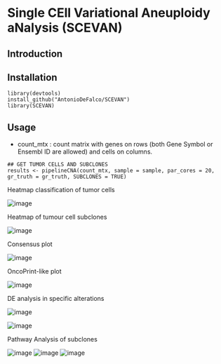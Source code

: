 # Single   CEll   Variational   Aneuploidy aNalysis  (SCEVAN)

## Introduction

## Installation
```
library(devtools)
install_github("AntonioDeFalco/SCEVAN")
library(SCEVAN)
```

## Usage
- count_mtx : count matrix with genes on rows (both Gene Symbol or Ensembl ID are allowed) and cells on columns.

```
## GET TUMOR CELLS AND SUBCLONES
results <- pipelineCNA(count_mtx, sample = sample, par_cores = 20, gr_truth = gr_truth, SUBCLONES = TRUE)
```

Heatmap classification of tumor cells

![image](https://github.com/AntonioDeFalco/SCEVAN/blob/main/vignettes/output/MGH106heatmap.png)

Heatmap of tumour cell subclones

![image](https://github.com/AntonioDeFalco/SCEVAN/blob/main/vignettes/output/MGH106heatmap_subclones.png)

Consensus plot

![image](https://github.com/AntonioDeFalco/SCEVAN/blob/main/vignettes/output/MGH106consensus.png)

OncoPrint-like plot

![image](https://github.com/AntonioDeFalco/SCEVAN/blob/main/vignettes/output/MGH106OncoHeat.png)

DE analysis in specific alterations

![image](https://github.com/AntonioDeFalco/SCEVAN/blob/main/vignettes/output/MGH106-DEchr3_subclones.png)

![image](https://github.com/AntonioDeFalco/SCEVAN/blob/main/vignettes/output/MGH106-DEchr12_subclones.png)

Pathway Analysis of subclones

![image](https://github.com/AntonioDeFalco/SCEVAN/blob/main/vignettes/output/MGH106pathwayAnalysis_subclones1.png)
![image](https://github.com/AntonioDeFalco/SCEVAN/blob/main/vignettes/output/MGH106pathwayAnalysis_subclones2.png)
![image](https://github.com/AntonioDeFalco/SCEVAN/blob/main/vignettes/output/MGH106pathwayAnalysis_subclones3.png)

